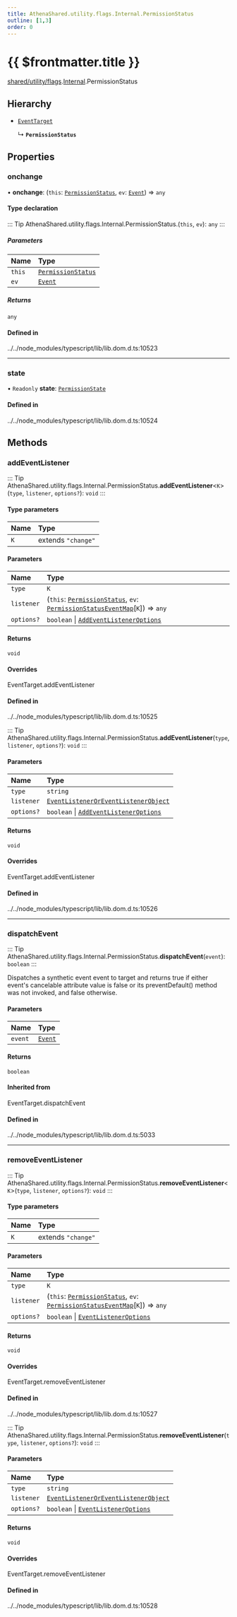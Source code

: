 ```yaml
---
title: AthenaShared.utility.flags.Internal.PermissionStatus
outline: [1,3]
order: 0
---
```


# {{ $frontmatter.title }}


[shared/utility/flags](../modules/shared_utility_flags.md).[Internal](../modules/shared_utility_flags_Internal.md).PermissionStatus

## Hierarchy

- [`EventTarget`](../modules/shared_utility_flags_Internal.md#EventTarget)

  ↳ **`PermissionStatus`**

## Properties

### onchange

• **onchange**: (`this`: [`PermissionStatus`](../modules/shared_utility_flags_Internal.md#PermissionStatus), `ev`: [`Event`](../modules/shared_utility_flags_Internal.md#Event)) => `any`

#### Type declaration

::: Tip
AthenaShared.utility.flags.Internal.PermissionStatus.(`this`, `ev`): `any`
:::

##### Parameters

| Name | Type |
| :------ | :------ |
| `this` | [`PermissionStatus`](../modules/shared_utility_flags_Internal.md#PermissionStatus) |
| `ev` | [`Event`](../modules/shared_utility_flags_Internal.md#Event) |

##### Returns

`any`

#### Defined in

../../node_modules/typescript/lib/lib.dom.d.ts:10523

___

### state

• `Readonly` **state**: [`PermissionState`](../modules/shared_utility_flags_Internal.md#PermissionState)

#### Defined in

../../node_modules/typescript/lib/lib.dom.d.ts:10524

## Methods

### addEventListener

::: Tip
AthenaShared.utility.flags.Internal.PermissionStatus.**addEventListener**<`K`\>(`type`, `listener`, `options?`): `void`
:::

#### Type parameters

| Name | Type |
| :------ | :------ |
| `K` | extends ``"change"`` |

#### Parameters

| Name | Type |
| :------ | :------ |
| `type` | `K` |
| `listener` | (`this`: [`PermissionStatus`](../modules/shared_utility_flags_Internal.md#PermissionStatus), `ev`: [`PermissionStatusEventMap`](shared_utility_flags_Internal_PermissionStatusEventMap.md)[`K`]) => `any` |
| `options?` | `boolean` \| [`AddEventListenerOptions`](shared_utility_flags_Internal_AddEventListenerOptions.md) |

#### Returns

`void`

#### Overrides

EventTarget.addEventListener

#### Defined in

../../node_modules/typescript/lib/lib.dom.d.ts:10525

::: Tip
AthenaShared.utility.flags.Internal.PermissionStatus.**addEventListener**(`type`, `listener`, `options?`): `void`
:::

#### Parameters

| Name | Type |
| :------ | :------ |
| `type` | `string` |
| `listener` | [`EventListenerOrEventListenerObject`](../modules/shared_utility_flags_Internal.md#EventListenerOrEventListenerObject) |
| `options?` | `boolean` \| [`AddEventListenerOptions`](shared_utility_flags_Internal_AddEventListenerOptions.md) |

#### Returns

`void`

#### Overrides

EventTarget.addEventListener

#### Defined in

../../node_modules/typescript/lib/lib.dom.d.ts:10526

___

### dispatchEvent

::: Tip
AthenaShared.utility.flags.Internal.PermissionStatus.**dispatchEvent**(`event`): `boolean`
:::

Dispatches a synthetic event event to target and returns true if either event's cancelable attribute value is false or its preventDefault() method was not invoked, and false otherwise.

#### Parameters

| Name | Type |
| :------ | :------ |
| `event` | [`Event`](../modules/shared_utility_flags_Internal.md#Event) |

#### Returns

`boolean`

#### Inherited from

EventTarget.dispatchEvent

#### Defined in

../../node_modules/typescript/lib/lib.dom.d.ts:5033

___

### removeEventListener

::: Tip
AthenaShared.utility.flags.Internal.PermissionStatus.**removeEventListener**<`K`\>(`type`, `listener`, `options?`): `void`
:::

#### Type parameters

| Name | Type |
| :------ | :------ |
| `K` | extends ``"change"`` |

#### Parameters

| Name | Type |
| :------ | :------ |
| `type` | `K` |
| `listener` | (`this`: [`PermissionStatus`](../modules/shared_utility_flags_Internal.md#PermissionStatus), `ev`: [`PermissionStatusEventMap`](shared_utility_flags_Internal_PermissionStatusEventMap.md)[`K`]) => `any` |
| `options?` | `boolean` \| [`EventListenerOptions`](shared_utility_flags_Internal_EventListenerOptions.md) |

#### Returns

`void`

#### Overrides

EventTarget.removeEventListener

#### Defined in

../../node_modules/typescript/lib/lib.dom.d.ts:10527

::: Tip
AthenaShared.utility.flags.Internal.PermissionStatus.**removeEventListener**(`type`, `listener`, `options?`): `void`
:::

#### Parameters

| Name | Type |
| :------ | :------ |
| `type` | `string` |
| `listener` | [`EventListenerOrEventListenerObject`](../modules/shared_utility_flags_Internal.md#EventListenerOrEventListenerObject) |
| `options?` | `boolean` \| [`EventListenerOptions`](shared_utility_flags_Internal_EventListenerOptions.md) |

#### Returns

`void`

#### Overrides

EventTarget.removeEventListener

#### Defined in

../../node_modules/typescript/lib/lib.dom.d.ts:10528
